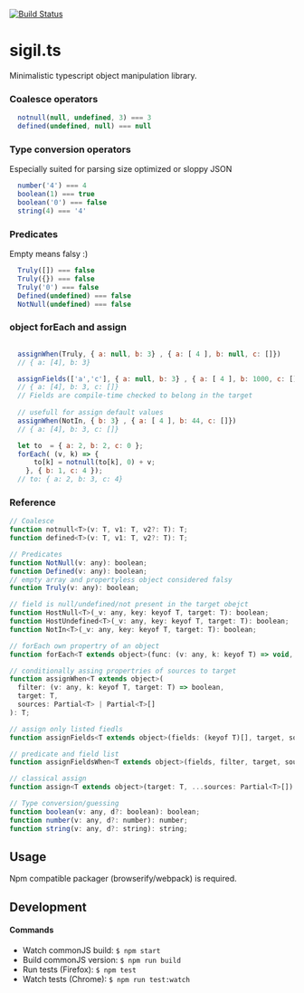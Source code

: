 [![Build Status](https://travis-ci.org/alexdrel/sigil.ts.svg?branch=master)](https://travis-ci.org/alexdrel/sigil.ts)

sigil.ts
===
Minimalistic typescript object manipulation library.

### Coalesce operators

```javascript
  notnull(null, undefined, 3) === 3
  defined(undefined, null) === null
```

### Type conversion operators
Especially suited for parsing size optimized or sloppy JSON
```javascript
  number('4') === 4
  boolean(1) === true
  boolean('0') === false
  string(4) === '4'
```

### Predicates
Empty means falsy :)

```javascript
  Truly([]) === false
  Truly({}) === false
  Truly('0') === false
  Defined(undefined) === false
  NotNull(undefined) === false
```

### object forEach and assign
```javascript

  assignWhen(Truly, { a: null, b: 3} , { a: [ 4 ], b: null, c: []})
  // { a: [4], b: 3}

  assignFields(['a','c'], { a: null, b: 3} , { a: [ 4 ], b: 1000, c: []})
  // { a: [4], b: 3, c: []}
  // Fields are compile-time checked to belong in the target
 
  // usefull for assign default values 
  assignWhen(NotIn, { b: 3} , { a: [ 4 ], b: 44, c: []})
  // { a: [4], b: 3, c: []}

  let to  = { a: 2, b: 2, c: 0 };
  forEach( (v, k) => {
      to[k] = notnull(to[k], 0) + v;
    }, { b: 1, c: 4 });
  // to: { a: 2, b: 3, c: 4}
```

### Reference
```javascript
// Coalesce
function notnull<T>(v: T, v1: T, v2?: T): T;
function defined<T>(v: T, v1: T, v2?: T): T;

// Predicates
function NotNull(v: any): boolean;
function Defined(v: any): boolean;
// empty array and propertyless object considered falsy
function Truly(v: any): boolean;

// field is null/undefined/not present in the target obejct
function HostNull<T>(_v: any, key: keyof T, target: T): boolean;
function HostUndefined<T>(_v: any, key: keyof T, target: T): boolean;
function NotIn<T>(_v: any, key: keyof T, target: T): boolean;

// forEach own propertry of an object
function forEach<T extends object>(func: (v: any, k: keyof T) => void, source: T): void;

// conditionally assing propertries of sources to target
function assignWhen<T extends object>(
  filter: (v: any, k: keyof T, target: T) => boolean,
  target: T,
  sources: Partial<T> | Partial<T>[]
): T;

// assign only listed fiedls
function assignFields<T extends object>(fields: (keyof T)[], target, sources): T;

// predicate and field list
function assignFieldsWhen<T extends object>(fields, filter, target, sources): T;

// classical assign
function assign<T extends object>(target: T, ...sources: Partial<T>[]): T;

// Type conversion/guessing
function boolean(v: any, d?: boolean): boolean;
function number(v: any, d?: number): number;
function string(v: any, d?: string): string;
```

## Usage
Npm compatible packager (browserify/webpack) is required.

## Development
#### Commands
* Watch commonJS build:  ```$ npm start```
* Build commonJS version:  ```$ npm run build```
* Run tests (Firefox): ```$ npm test```
* Watch tests (Chrome): ```$ npm run test:watch```

